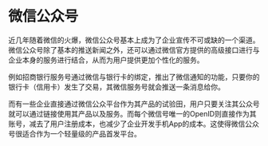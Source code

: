 # 微信公众号

近几年随着微信的火爆，微信公众号基本上成为了企业宣传不可或缺的一个渠道。微信公众号除了基本的推送新闻之外，还可以通过微信官方提供的高级接口进行与企业本身的服务进行结合，从而为用户提供更加个性化的服务。

例如招商银行服务号通过微信与银行卡的绑定，推出了微信通知的功能，只要你的银行卡（信用卡）发生了交易，其微信服务号就会推送一条消息给你。

而有一些企业直接通过微信公众平台作为其产品的试验田，用户只要关注其公众号就可以通过链接使用其产品以及服务。而每个微信号唯一的OpenID则直接作为其账号，减去了用户注册成本，也减少了企业开发手机App的成本。这使得微信公众号很适合作为一个轻量级的产品首发平台。